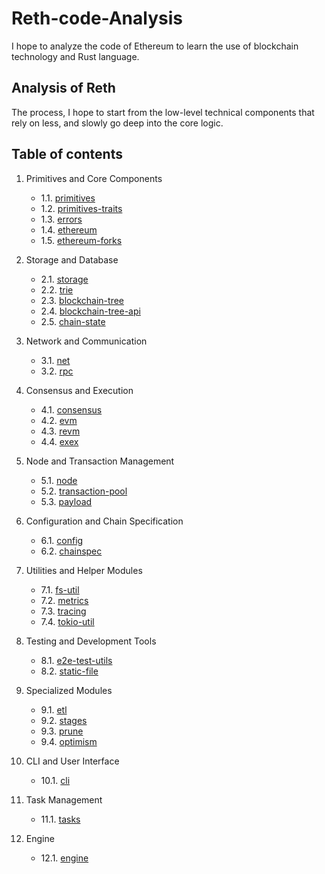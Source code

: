 # Reth-code-Analysis

I hope to analyze the code of Ethereum to learn the use of blockchain technology and Rust language.

## Analysis of Reth

The process, I hope to start from the low-level technical components that rely on less, and slowly go deep into the core logic.

## Table of contents

1. Primitives and Core Components
   - 1.1. [primitives](primitives.md)
   - 1.2. [primitives-traits](primitives-traits.md)
   - 1.3. [errors](errors.md)
   - 1.4. [ethereum](ethereum.md)
   - 1.5. [ethereum-forks](ethereum-forks.md)

2. Storage and Database
   - 2.1. [storage](storage.md)
   - 2.2. [trie](trie.md)
   - 2.3. [blockchain-tree](blockchain-tree.md)
   - 2.4. [blockchain-tree-api](blockchain-tree-api.md)
   - 2.5. [chain-state](chain-state.md)

3. Network and Communication
   - 3.1. [net](net.md)
   - 3.2. [rpc](rpc.md)

4. Consensus and Execution
   - 4.1. [consensus](consensus.md)
   - 4.2. [evm](evm.md)
   - 4.3. [revm](revm.md)
   - 4.4. [exex](exex.md)

5. Node and Transaction Management
   - 5.1. [node](node.md)
   - 5.2. [transaction-pool](transaction-pool.md)
   - 5.3. [payload](payload.md)

6. Configuration and Chain Specification
   - 6.1. [config](config.md)
   - 6.2. [chainspec](chainspec.md)

7. Utilities and Helper Modules
   - 7.1. [fs-util](fs-util.md)
   - 7.2. [metrics](metrics.md)
   - 7.3. [tracing](tracing.md)
   - 7.4. [tokio-util](tokio-util.md)

8. Testing and Development Tools
   - 8.1. [e2e-test-utils](e2e-test-utils.md)
   - 8.2. [static-file](static-file.md)

9. Specialized Modules
   - 9.1. [etl](etl.md)
   - 9.2. [stages](stages.md)
   - 9.3. [prune](prune.md)
   - 9.4. [optimism](optimism.md)

10. CLI and User Interface
    - 10.1. [cli](cli.md)

11. Task Management
    - 11.1. [tasks](tasks.md)

12. Engine
    - 12.1. [engine](engine.md)
